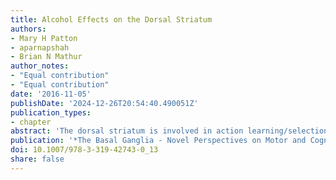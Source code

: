 ```yaml
---
title: Alcohol Effects on the Dorsal Striatum
authors:
- Mary H Patton
- aparnapshah
- Brian N Mathur
author_notes:
- "Equal contribution"
- "Equal contribution"
date: '2016-11-05'
publishDate: '2024-12-26T20:54:40.490051Z'
publication_types:
- chapter
abstract: 'The dorsal striatum is involved in action learning/selection. Distinguishable forms of action learning, goal-directed and habitual learning, are mediated by medial and lateral subdivisions of the dorsal striatum, respectively. Data from several studies now support the emerging picture that alcohol remodels dorsal striatal macro- and microcircuitry to promote the expression of habitual action strategies. In this chapter, we review known alcohol effects on the various synapse and cell types of the dorsal striatum and synthesize this work with what is known about alcohol’s influence on striatal-mediated behaviors. We conclude with a discussion of how alcohol action on dorsal striatum physiology may foster compulsive drinking, a hallmark of alcoholism.'
publication: '*The Basal Ganglia - Novel Perspectives on Motor and Cognitive Functions*'
doi: 10.1007/978-3-319-42743-0_13
share: false
---
```

